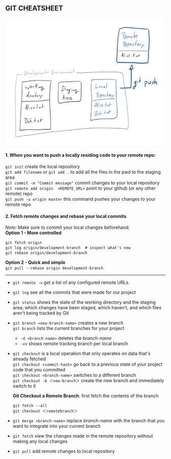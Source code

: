 ## GIT CHEATSHEET

<img src="push.png" width="700" height="400" />

#### 1. When you want to push a locally residing code to your remote repo:
`git init` create the local repository  
`git add filename` or `git add .` to add all the files in the pwd to the staging area  
`git commit -m "Commit message"` commit changes to your local repository  
`git remote add origin  <REMOTE_URL>` point to your github (or any other remote) repo  
`git push -u origin master` this command pushes your changes to your remote repo  

#### 2. Fetch remote changes and rebase your local commits  
*Note:* Make sure to commit your local changes beforehand.  
**Option 1 - More controlled**  
```git
git fetch origin
git log origin/development-branch  # inspect what's new
git rebase origin/development-branch
```

**Option 2 - Quick and simple**  
`git pull --rebase origin development-branch`

---

* `git remote -v`  get a list of any configured remote URLs.  

* `git log` see all the commits that were made for our project  

* `git status` shows the state of the working directory and the staging area; which changes have been staged, which haven't, and which files aren't being tracked by Git  

* `git branch <new-branch-name>` creates a new branch  
  `git branch` lists the current branches for your project  
  * `-d <branch-name>` deletes the *branch-name*
  * `-vv` shows remote tracking branch per local branch
  
* `git checkout` is a local operation that only operates on data that's already fetched  
  `git checkout <commit-hash>` go back to a previous state of your project code that you committed  
  `git checkout <branch-name>` switches to a different branch  
  `git checkout -b ＜new-branch＞` create the new branch and immediately switch to it  
  
  **Git Checkout a Remote Branch**: first fetch the contents of the branch  
  ```git
  git fetch --all  
  git checkout ＜remotebranch＞
  ```
* `git merge <branch-name>` replace *branch-name* with the branch that you want to integrate into your current branch  
* `git fetch` view the changes made in the remote repository without making any local changes  
* `git pull` add remote changes to local repository  
